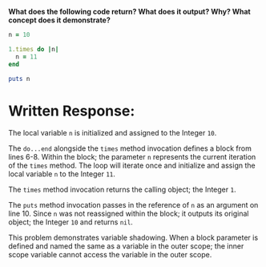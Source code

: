 **What does the following code return? What does it output? Why? What concept does it demonstrate?**

```ruby
n = 10

1.times do |n|
  n = 11
end

puts n
```

# Written Response:

The local variable `n` is initialized and assigned to the Integer `10`.

The `do...end` alongside the `times` method invocation defines a block from lines 6-8. Within the block; the parameter `n` represents the current iteration of the `times` method. The loop will iterate once and initialize and assign the local variable `n` to the Integer `11`.

The `times` method invocation returns the calling object; the Integer `1`.

The `puts` method invocation passes in the reference of `n` as an argument on line 10. Since `n` was not reassigned within the block; it outputs its original object; the Integer `10` and returns `nil`.

This problem demonstrates variable shadowing. When a block parameter is defined and named the same as a variable in the outer scope; the inner scope variable cannot access the variable in the outer scope.






